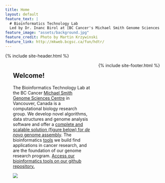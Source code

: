```yaml
---
title: Home
layout: default
feature_text: |
  # Bioinformatics Technology Lab   
  Led by Dr. Inanc Birol at [BC Cancer's Michael Smith Genome Sciences Centre](http://www.bcgsc.ca/) 
feature_image: "assets/background.jpg"
feature_credit: Photo by Martin Krzywinski
feature_link: http://mkweb.bcgsc.ca/fun/hdtr/
---
```


{% include site-header.html %}

<main class="main  container">
<article class="article  article--page  content  typeset">
<div style="width:50%;height:100%;float:left;padding-right:5%;padding-left:5%;">
<h2>Welcome!</h2>
<p>The Bioinformatics Technology Lab at the BC Cancer <a href="http://www.bcgsc.ca/">Michael Smith Genome Sciences Centre</a> in Vancouver, Canada is a computational biology research group. We develop novel algorithms, data structures and genome analysis software and offer a <a target="blank" href="https://warrenlr.github.io/papers/DeNovoAssemblyBTL.pdf">complete and scalable solution (figure below) for <i>de novo</i> genome assembly</a>. The bioinformatics <a href="http://www.birollab.ca/software">tools</a> we build find applications in cancer research, and are the foundation of our genome research program. <a href=https://github.com/bcgsc>Access our bioinformatics tools on our github repository.</a></p>
<img src="http://www.birollab.ca/wga.png">
</div>

<div style="width:50%;height:100%;float:left;padding-right:5%;padding-left:5%;">
<h2><a href="news.html">News</a></h2>
<iframe src="news-content.html"></iframe>
</div>
</article>
</main>

{% include site-footer.html %}
